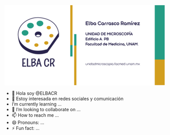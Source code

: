 <img src="portada.png">


- 👋 Hola soy @ELBACR
- 👀 Estoy interesada en redes sociales y comunicación
-  I’m currently learning ...
- 💞️ I’m looking to collaborate on ...
- 📫 How to reach me ...
- 😄 Pronouns: ...
- ⚡ Fun fact: ...

<!---
ELBACR/ELBACR is a ✨ special ✨ repository because its `README.md` (this file) appears on your GitHub profile.
You can click the Preview link to take a look at your changes.
--->
